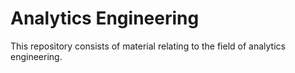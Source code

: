 # Analytics Engineering

This repository consists of material relating to the field of analytics engineering.
